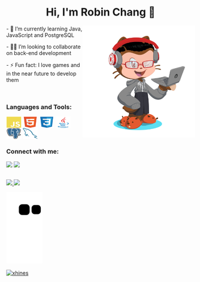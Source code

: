 <h1 align="center"> Hi, I'm Robin Chang 👋 </h1>

<div>
<img align="right" width="300" height="300" src="https://github.com/xhines/MyOctocat/blob/main/My_Octocat.png"/>
<p>- 🌱 I’m currently learning Java, JavaScript and PostgreSQL</p>
<p>- 🤲🏻 I’m looking to collaborate on back-end development</p>
<p>- ⚡ Fun fact: I love games and in the near future to develop them</p>
</div>
  

<div align="left" style="display: inline_block"><br>
  <h3> Languages and Tools: </h3>
  <img align="center" alt="Robin-Js" height="30" width="40" src="https://raw.githubusercontent.com/devicons/devicon/master/icons/javascript/javascript-plain.svg">
  <img align="center" alt="Robin-HTML" height="30" width="40" src="https://raw.githubusercontent.com/devicons/devicon/master/icons/html5/html5-original.svg">
  <img align="center" alt="Robin-CSS" height="30" width="40" src="https://raw.githubusercontent.com/devicons/devicon/master/icons/css3/css3-original.svg">
  <img align="center" alt="Robin-Java" height="30" width="40" src="https://raw.githubusercontent.com/devicons/devicon/master/icons/java/java-original.svg">
  <img align="center" alt="Robin-Postgresql" height="30" width="40" src="https://raw.githubusercontent.com/devicons/devicon/master/icons/postgresql/postgresql-original.svg">
  <img align="center" alt="Robin-Mysql" height="30" width="40" src="https://raw.githubusercontent.com/devicons/devicon/master/icons/mysql/mysql-original.svg">    
</div>
 
<div>
  <h3> Connect with me: </h3>
  <a href = "mailto:charobin@gmail.com"><img src="https://img.shields.io/badge/-Gmail-%23333?style=for-the-badge&logo=gmail&logoColor=white" target="_blank"></a>
  <a href="https://www.linkedin.com/in/robin-chang01/" target="_blank"><img src="https://img.shields.io/badge/-LinkedIn-%230077B5?style=for-the-badge&logo=linkedin&logoColor=white" target="_blank"></a> 
</div>
  
##

<div>
  <a href="https://github.com/xhines">
  <img height="163em" src="https://github-readme-stats.vercel.app/api?username=xhines&show_icons=true&theme=react&include_all_commits=true&count_private=true"/>
  <img height="163em" src="https://github-readme-stats.vercel.app/api/top-langs/?username=xhines&layout=compact&langs_count=7&theme=react"/>
</div>
 
![Snake animation](https://github.com/xhines/xhines/blob/output/github-contribution-grid-snake.svg) 
  
<p align="left"> <img src="https://komarev.com/ghpvc/?username=xhines&label=Profile%20views&color=0e75b6&style=flat" alt="xhines" /> </p>
